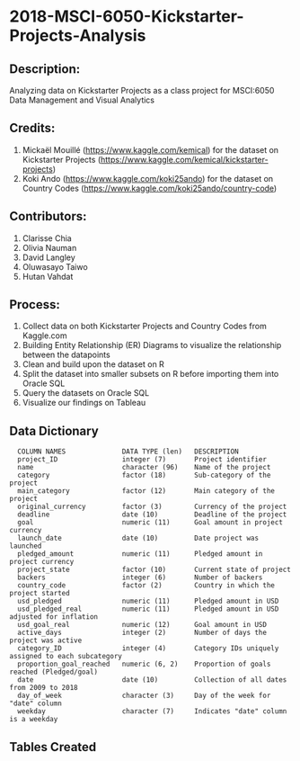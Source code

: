 # 2018-MSCI-6050-Kickstarter-Projects-Analysis

## Description: 
Analyzing data on Kickstarter Projects as a class project for MSCI:6050 Data Management and Visual Analytics

## Credits: 
  1) Mickaël Mouillé (https://www.kaggle.com/kemical) for the dataset on Kickstarter Projects (https://www.kaggle.com/kemical/kickstarter-projects)
  2) Koki Ando (https://www.kaggle.com/koki25ando) for the dataset on Country Codes (https://www.kaggle.com/koki25ando/country-code)

## Contributors: 
  1) Clarisse Chia 
  2) Olivia Nauman
  3) David Langley
  4) Oluwasayo Taiwo
  5) Hutan Vahdat

## Process:
  1) Collect data on both Kickstarter Projects and Country Codes from Kaggle.com 
  2) Building Entity Relationship (ER) Diagrams to visualize the relationship between the datapoints
  3) Clean and build upon the dataset on R
  4) Split the dataset into smaller subsets on R before importing them into Oracle SQL
  5) Query the datasets on Oracle SQL
  6) Visualize our findings on Tableau

## Data Dictionary
      COLUMN NAMES              DATA TYPE (len)   DESCRIPTION
      project_ID                integer (7)       Project identifier
      name                      character (96)    Name of the project
      category                  factor (18)       Sub-category of the project
      main_category             factor (12)       Main category of the project
      original_currency         factor (3)        Currency of the project
      deadline                  date (10)         Deadline of the project
      goal                      numeric (11)      Goal amount in project currency
      launch_date               date (10)         Date project was launched
      pledged_amount            numeric (11)      Pledged amount in project currency
      project_state             factor (10)       Current state of project
      backers                   integer (6)       Number of backers
      country_code              factor (2)        Country in which the project started
      usd_pledged               numeric (11)      Pledged amount in USD
      usd_pledged_real          numeric (11)      Pledged amount in USD adjusted for inflation
      usd_goal_real             numeric (12)      Goal amount in USD
      active_days               integer (2)       Number of days the project was active
      category_ID               integer (4)       Category IDs uniquely assigned to each subcategory
      proportion_goal_reached   numeric (6, 2)    Proportion of goals reached (Pledged/goal)
      date                      date (10)         Collection of all dates from 2009 to 2018
      day_of_week               character (3)     Day of the week for "date" column
      weekday                   character (7)     Indicates "date" column is a weekday
      
## Tables Created
